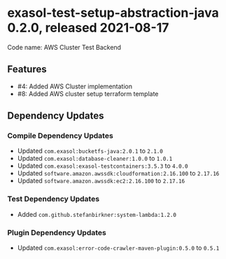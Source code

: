 # exasol-test-setup-abstraction-java 0.2.0, released 2021-08-17

Code name: AWS Cluster Test Backend

## Features

* #4: Added AWS Cluster implementation
* #8: Added AWS cluster setup terraform template

## Dependency Updates

### Compile Dependency Updates

* Updated `com.exasol:bucketfs-java:2.0.1` to `2.1.0`
* Updated `com.exasol:database-cleaner:1.0.0` to `1.0.1`
* Updated `com.exasol:exasol-testcontainers:3.5.3` to `4.0.0`
* Updated `software.amazon.awssdk:cloudformation:2.16.100` to `2.17.16`
* Updated `software.amazon.awssdk:ec2:2.16.100` to `2.17.16`

### Test Dependency Updates

* Added `com.github.stefanbirkner:system-lambda:1.2.0`

### Plugin Dependency Updates

* Updated `com.exasol:error-code-crawler-maven-plugin:0.5.0` to `0.5.1`
